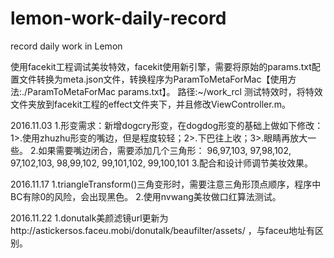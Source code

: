 # lemon-work-daily-record
record daily work in Lemon

使用facekit工程调试美妆特效，facekit使用新引擎，需要将原始的params.txt配置文件转换为meta.json文件，转换程序为ParamToMetaForMac【使用方法:./ParamToMetaForMac params.txt】。
路径:~/work_rcl
测试特效时，将特效文件夹放到facekit工程的effect文件夹下，并且修改ViewController.m。


2016.11.03
1.形变需求：新增dogcry形变，在dogdog形变的基础上做如下修改：1>.使用zhuzhu形变的嘴边，但是程度较轻；2>.下巴往上收；3>.眼睛再放大一些。
2.如果需要嘴边闭合，需要添加几个三角形：
  96,97,103,
  97,98,102,
  97,102,103,
  98,99,102,
  99,101,102,
  99,100,101
3.配合和设计师调节美妆效果。

2016.11.17
1.triangleTransform()三角变形时，需要注意三角形顶点顺序，程序中BC有除0的风险，会出现黑色。
2.使用nvwang美妆做口红算法测试。

2016.11.22
1.donutalk美颜滤镜url更新为http://astickersos.faceu.mobi/donutalk/beaufilter/assets/ ，与faceu地址有区别。 
